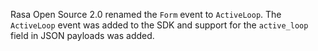Rasa Open Source 2.0 renamed the `Form` event to `ActiveLoop`. The `ActiveLoop`
event was added to the SDK and support for the `active_loop` field in JSON payloads
was added.

